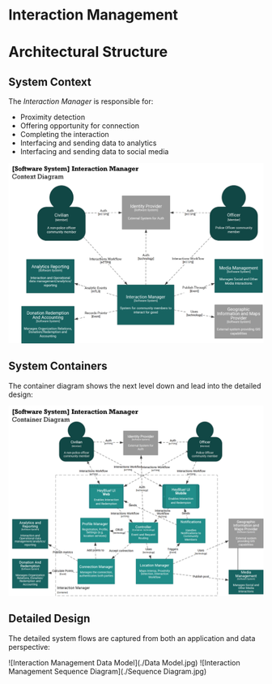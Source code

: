 # Interaction Management

# Architectural Structure

## System Context
The *Interaction Manager* is responsible for:
 * Proximity detection
 * Offering opportunity for connection
 * Completing the interaction
 * Interfacing and sending data to analytics
 * Interfacing and sending data to social media

![Interaction Management System Context](./Interaction%20Manager%20Context.png)

## System Containers
The container diagram shows the next level down and lead into the detailed design:

![Interaction Management System Context](./Interaction%20Manager%20Containers.png)

## Detailed Design
The detailed system flows are captured from both an application and data perspective:

![Interaction Management Data Model](./Data Model.jpg)
![Interaction Management Sequence Diagram](./Sequence Diagram.jpg)
